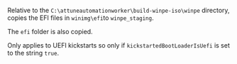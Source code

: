 Relative to the `C:\attuneautomationworker\build-winpe-iso\winpe` directory, copies the EFI files in `winimg\efi`to `winpe_staging`.

The `efi` folder is also copied.

Only applies to UEFI kickstarts so only if `kickstartedBootLoaderIsUefi` is set to the string `true`.